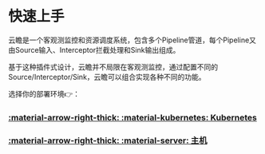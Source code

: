 # 快速上手

云瞻是一个客观测监控和资源调度系统，包含多个Pipeline管道，每个Pipeline又由Source输入、Interceptor拦截处理和Sink输出组成。

基于这种插件式设计，云瞻并不局限在客观测监控，通过配置不同的Source/Interceptor/Sink，云瞻可以组合实现各种不同的功能。

选择你的部署环境:point_right:：

### **[:material-arrow-right-thick: :material-kubernetes: Kubernetes](kubernetes.md)**

### **[:material-arrow-right-thick: :material-server: 主机](node.md)**

